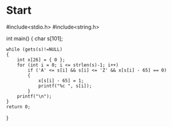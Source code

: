 # Start
#include<stdio.h>
#include<string.h>

int main()
{
	char s[101];
	
	while (gets(s)!=NULL)
	{
		int x[26] = { 0 };
		for (int i = 0; i <= strlen(s)-1; i++)
			if ('A' <= s[i] && s[i] <= 'Z' && x[s[i] - 65] == 0) 
			{
				x[s[i] - 65] = 1; 
				printf("%c ", s[i]);
			}
		printf("\n");
	}
	return 0;
}
